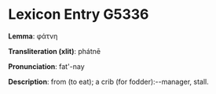 # Lexicon Entry G5336

**Lemma**: φάτνη

**Transliteration (xlit)**: phátnē

**Pronunciation**: fat'-nay

**Description**:
from  (to eat); a crib (for fodder):--manager, stall.
